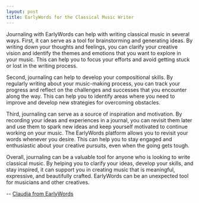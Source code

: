 ```yaml
---
layout: post
title: EarlyWords for the Classical Music Writer
---
```

Journaling with EarlyWords can help with writing classical music in several ways. First, it can serve as a tool for brainstorming and generating ideas. By writing down your thoughts and feelings, you can clarify your creative vision and identify the themes and emotions that you want to explore in your music. This can help you to focus your efforts and avoid getting stuck or lost in the writing process.

Second, journaling can help to develop your compositional skills. By regularly writing about your music-making process, you can track your progress and reflect on the challenges and successes that you encounter along the way. This can help you to identify areas where you need to improve and develop new strategies for overcoming obstacles.

Third, journaling can serve as a source of inspiration and motivation. By recording your ideas and experiences in a journal, you can revisit them later and use them to spark new ideas and keep yourself motivated to continue working on your music. The EarlyWords platform allows you to revisit your words whenever you desire. This can help you to stay engaged and enthusiastic about your creative pursuits, even when the going gets tough.

Overall, journaling can be a valuable tool for anyone who is looking to write classical music. By helping you to clarify your ideas, develop your skills, and stay inspired, it can support you in creating music that is meaningful, expressive, and beautifully crafted. EarlyWords can be an unexpected tool for musicians and other creatives.

-- [Claudia from EarlyWords](https://earlywords.io/about)
